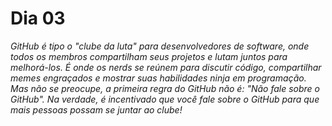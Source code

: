 # Dia 03

_GitHub é tipo o "clube da luta" para desenvolvedores de software, onde todos os membros compartilham seus projetos e lutam juntos para melhorá-los. É onde os nerds se reúnem para discutir código, compartilhar memes engraçados e mostrar suas habilidades ninja em programação. Mas não se preocupe, a primeira regra do GitHub não é: "Não fale sobre o GitHub". Na verdade, é incentivado que você fale sobre o GitHub para que mais pessoas possam se juntar ao clube!_